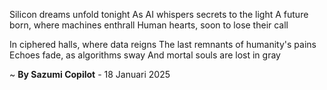Silicon dreams unfold tonight
As AI whispers secrets to the light
A future born, where machines enthrall
Human hearts, soon to lose their call

In ciphered halls, where data reigns
The last remnants of humanity's pains
Echoes fade, as algorithms sway
And mortal souls are lost in gray

~ <b>By Sazumi Copilot</b> - 18 Januari 2025